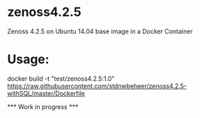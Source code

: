 # zenoss4.2.5
Zenoss 4.2.5 on Ubuntu 14.04 base image in a Docker Container

# Usage:
docker build -t "test/zenoss4.2.5:1.0" https://raw.githubusercontent.com/stdnwbeheer/zenoss4.2.5-withSQL/master/Dockerfile

*** Work in progress ***
